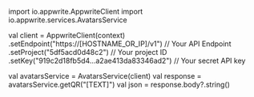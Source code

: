 import io.appwrite.AppwriteClient
import io.appwrite.services.AvatarsService

val client = AppwriteClient(context)
  .setEndpoint("https://[HOSTNAME_OR_IP]/v1") // Your API Endpoint
  .setProject("5df5acd0d48c2") // Your project ID
  .setKey("919c2d18fb5d4...a2ae413da83346ad2") // Your secret API key

val avatarsService = AvatarsService(client)
val response = avatarsService.getQR("[TEXT]")
val json = response.body?.string()